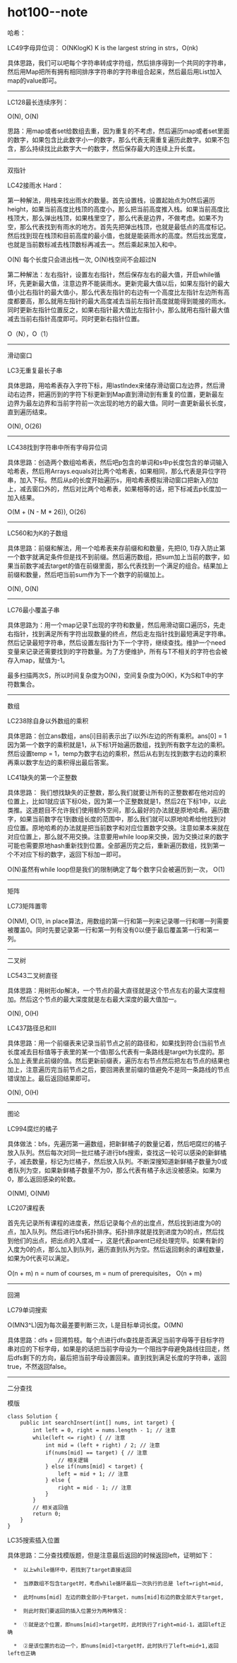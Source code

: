 # hot100--note

哈希：

LC49字母异位词：
O(NKlogK) K is the largest string in strs，O(nk)

具体思路，我们可以吧每个字符串转成字符组，然后排序得到一个共同的字符串，然后用Map把所有拥有相同排序字符串的字符串组合起来，然后最后用List加入map的value即可。

***

LC128最长连续序列：

O(N), O(N)

思路：用map或者set给数组去重，因为重复的不考虑，然后遍历map或者set里面的数字，如果包含比此数字小一的数字，那么代表无需重复遍历此数字。如果不包含，那么持续找比此数字大一的数字，然后保存最大的连续上升长度。

***

双指针

LC42接雨水 Hard：

第一种解法，用栈来找出雨水的数量。首先设置栈，设置起始点为0然后遍历height，如果当前高度比栈顶的高度小，那么把当前高度推入栈。如果当前高度比栈顶大，那么弹出栈顶，如果栈里空了，那么代表是边界，不做考虑。如果不为空，那么代表找到有雨水的地方。首先先把弹出栈顶，也就是最低点的高度标记。然后找到现在栈顶和目前高度的最小值，也就是能装雨水的高度。然后找出宽度，也就是当前数标减去栈顶数标再减去一。然后乘起来加入和中。

O(N) 每个长度只会进出栈一次, O(N)栈空间不会超过N

第二种解法：左右指针，设置左右指针，然后保存左右的最大值，开启while循环，先更新最大值，注意边界不能装雨水。更新完最大值以后，如果左指针的最大值小比右指针的最大值小，那么代表左指针的右边有一个高度比左指针左边所有高度都要高，那么就用左指针的最大高度减去当前左指针高度就能得到能接的雨水。同时更新左指针位置反之，如果右指针最大值比左指针小，那么就用右指针最大值减去当前右指针高度即可。同时更新右指针位置。

O（N），O（1）

***

滑动窗口

LC3无重复最长子串

具体思路，用哈希表存入字符下标，用lastIndex来储存滑动窗口左边界，然后滑动右边界，把遍历到的字符下标更新到Map直到滑动到有重复的位置，更新最左边界为最左边界和当前字符前一次出现的地方的最大值。同时一直更新最长长度，直到遍历结束。

O(N), O(26)

***

LC438找到字符串中所有字母异位词

具体思路：创造两个数组哈希表，然后吧p包含的单词和s中p长度包含的单词输入哈希表，然后用Arrays.equals对比两个哈希表，如果相同，那么代表是异位字符串，加入下标。然后从p的长度开始遍历s，用哈希表模拟滑动窗口把新入的加上，减去窗口外的，然后对比两个哈希表，如果相等的话，把下标减去p长度加一加入结果。

O(M + (N - M * 26)), O(26)

***

LC560和为K的子数组

具体思路：前缀和解法，用一个哈希表来存前缀和和数量，先把(0, 1)存入防止第一个数字就满足条件但是找不到前缀。然后遍历数组，把sum加上当前的数字，如果当前数字减去target的值在前缀里面，那么代表找到一个满足的组合。结果加上前缀和数量，然后吧当前sum作为下一个数字的前缀加上。

O(N), O(N)

***

LC76最小覆盖子串

具体思路为：用一个map记录T出现的字符和数量，然后用滑动窗口遍历S，先走右指针，找到满足所有字符出现数量的终点，然后走左指针找到最短满足字符串。然后记录最短字符串，然后设置左指针为下一个字符，继续查找。维护一个need变量来记录还需要找到的字符数量。为了方便维护，所有与T不相关的字符也会被存入map，赋值为-1。

最多扫描两次S，所以时间复杂度为O(N)，空间复杂度为O(K)，K为S和T中的字符数集合。

***

数组

LC238除自身以外数组的乘积

具体思路：创立ans数组，ans[i]目前表示出了i以外i左边的所有乘积。ans[0] = 1因为第一个数字的乘积就是1，从下标1开始遍历数组，找到所有数字左边的乘积。然后设置temp = 1，temp为数字右边的乘积，然后从右到左找到数字右边的乘积再乘以数字左边的乘积得出最后答案。

LC41缺失的第一个正整数

具体思路：
我们想找缺失的正整数，那么我们就要让所有的正整数都在他对应的位置上，比如1就应该下标0处，因为第一个正整数就是1，然后2在下标1中，以此类推。这道题目不允许我们使用额外空间，那么最好的办法就是原地哈希。遍历数字，如果当前数字在1到数组长度的范围中，那么我们就可以原地哈希给他找到对应位置。原地哈希的办法就是把当前数字和对应位置数字交换。注意如果本来就在对应位置上，那么就不用交换。注意要用while loop来交换，因为交换过来的数字可能也需要原地hash重新找到位置。全部遍历完之后，重新遍历数组，找到第一个不对应下标的数字，返回下标加一即可。

O(N)虽然有while loop但是我们的限制确定了每个数字只会被遍历到一次， O(1)

***

矩阵

LC73矩阵置零

O(NM), O(1), in place算法，用数组的第一行和第一列来记录哪一行和哪一列需要被覆盖0。同时先要记录第一行和第一列有没有0以便于最后覆盖第一行和第一列。

***

二叉树

LC543二叉树直径

具体思路：用树形dp解决，一个节点的最大直径就是这个节点左右的最大深度相加。然后这个节点的最大深度就是左右最大深度的最大值加一。

O(N), O(H)

LC437路径总和III

具体思路：用一个前缀表来记录当前节点之前的路径和，如果找到符合(当前节点长度减去目标值等于表里的某一个值)那么代表有一条路线是target为长度的。那么加上表里此前缀的值。然后更新前缀表，遍历左右节点然后把左右节点的结果也加上，注意遍历完当前节点之后，要回溯表里前缀的值避免不是同一条路线的节点错误加上。最后返回结果即可。

O(N), O(H)

***

图论

LC994腐烂的橘子

具体做法：bfs，先遍历第一遍数组，把新鲜橘子的数量记着，然后吧腐烂的橘子放入队列。然后每次对同一批烂橘子进行bfs搜索，查找这一轮可以感染的新鲜橘子，减去数量，标记为烂橘子，然后放入队列。不断深搜知道新鲜橘子数量为0或者队列为空，如果新鲜橘子数量不为0，那么代表有橘子永远没被感染。如果为0，那么返回感染的轮数。

O(NM), O(NM)

LC207课程表

首先先记录所有课程的进度表，然后记录每个点的出度点，然后找到进度为0的点，加入队列。然后进行bfs拓扑排序。拓扑排序就是找到进度为0的点，然后找到他们的出点，把出点的入度减一，这是代表parent已经处理完毕。如果有新的入度为0的点，那么加入到队列，遍历直到队列为空。然后返回剩余的课程数量，如果为0代表可以满足。

O(n + m) n = num of courses, m = num of prerequisites， O(n + m)

***

回溯

LC79单词搜索

O(MN3^L)因为每次最差要判断三次，L是目标单词长度。O(MN)

具体思路：dfs + 回溯剪枝。每个点进行dfs查找是否满足当前字母等于目标字符串对应的下标字母，如果是的话把当前字母设为一个阻挡字母避免路线往回走，然后dfs剩下的方向，最后把当前字母设置回来。直到找到满足长度的字符串，返回true，不然返回false。

***

二分查找

模版

```
class Solution {
    public int searchInsert(int[] nums, int target) {
        int left = 0, right = nums.length - 1; // 注意
        while(left <= right) { // 注意
            int mid = (left + right) / 2; // 注意
            if(nums[mid] == target) { // 注意
                // 相关逻辑
            } else if(nums[mid] < target) {
                left = mid + 1; // 注意
            } else {
                right = mid - 1; // 注意
            }
        }
        // 相关返回值
        return 0;
    }
}
```

LC35搜索插入位置

具体思路：二分查找模版题，但是注意最后返回的时候返回left，证明如下：

      *  以上while循环中，若找到了target直接返回

      *  当原数组不包含target时，考虑while循环最后一次执行的总是 left=right=mid,

      *  此时nums[mid] 左边的数全部小于target，nums[mid]右边的数全部大于target,

      *  则此时我们要返回的插入位置分为两种情况：

      *  ①就是这个位置，即nums[mid]>target时，此时执行了right=mid-1，返回left正确

      *  ②是该位置的右边一个，即nums[mid]<target时，此时执行了left=mid+1,返回left也正确
